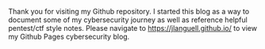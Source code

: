 Thank you for visiting my Github repository. 
I started this blog as a way to document some of my cybersecurity journey as well as reference helpful pentest/ctf style notes.
Please navigate to https://jlanguell.github.io/ to view my Github Pages cybersecurity blog. 
